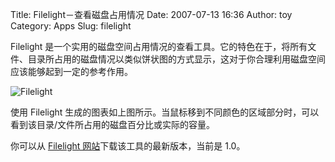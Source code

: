Title: Filelight－查看磁盘占用情况
Date: 2007-07-13 16:36
Author: toy
Category: Apps
Slug: filelight

Filelight
是一个实用的磁盘空间占用情况的查看工具。它的特色在于，将所有文件、目录所占用的磁盘情况以类似饼状图的方式显示，这对于你合理利用磁盘空间应该能够起到一定的参考作用。

![Filelight](http://i.linuxtoy.org/i/2007/07/filelight.jpg)

使用 Filelight
生成的图表如上图所示。当鼠标移到不同颜色的区域部分时，可以看到该目录/文件所占用的磁盘百分比或实际的容量。

你可以从 [Filelight
网站](http://www.methylblue.com/filelight/)下载该工具的最新版本，当前是
1.0。
